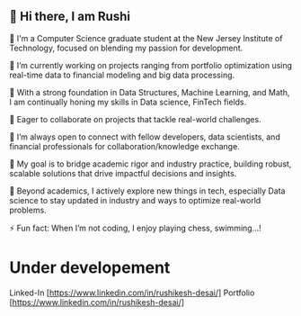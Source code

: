 ## 👋 Hi there, I am Rushi
<!--
4	+
**Revilush/Revilush** is a ✨ _special_ ✨ repository because its `README.md` (this file) appears on your GitHub profile.
5	+
6	+
Here are some ideas to get you started:
7	+
8	+
- 🔭 I’m currently working on ...


9	+
- 🌱 I’m currently learning ...
10	+
- 👯 I’m looking to collaborate on ...
11	+
- 🤔 I’m looking for help with ...
12	+
- 💬 Ask me about ...
13	+
- 📫 How to reach me: ...
14	+
- 😄 Pronouns: ...
15	+
- ⚡ Fun fact: ...
16	+
-->

🏫 I'm a Computer Science graduate student at the New Jersey Institute of Technology, focused on blending my passion for development.  

💼 I’m currently working on projects ranging from portfolio optimization using real-time data to financial modeling and big data processing.  

🌱 With a strong foundation in Data Structures, Machine Learning, and Math, I am continually honing my skills in Data science, FinTech fields.  

👯 Eager to collaborate on projects that tackle real-world challenges.  

🤝 I’m always open to connect with fellow developers, data scientists, and financial professionals for collaboration/knowledge exchange.  

🏹 My goal is to bridge academic rigor and industry practice, building robust, scalable solutions that drive impactful decisions and insights.

🔭 Beyond academics, I actively explore new things in tech, especially Data science to stay updated in industry and ways to optimize real-world problems.

⚡ Fun fact: When I’m not coding, I enjoy playing chess, swimming...!

 # Under developement #

Linked-In [https://www.linkedin.com/in/rushikesh-desai/]
Portfolio [https://www.linkedin.com/in/rushikesh-desai/]
